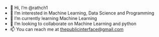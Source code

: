 - 👋 Hi, I’m @rathch1
- 👀 I’m interested in Machine Learning, Data Science and Programming
- 🌱 I’m currently learning Machine Learning
- 💞️ I’m looking to collaborate on Machine Learning and python
- 📫 You can reach me at thepublicinterface@gmail.com

<!---
rathch1/rathch1 is a ✨ special ✨ repository because its `README.md` (this file) appears on your GitHub profile.
You can click the Preview link to take a look at your changes.
--->
